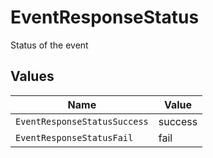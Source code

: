 # EventResponseStatus

Status of the event


## Values

| Name                         | Value                        |
| ---------------------------- | ---------------------------- |
| `EventResponseStatusSuccess` | success                      |
| `EventResponseStatusFail`    | fail                         |